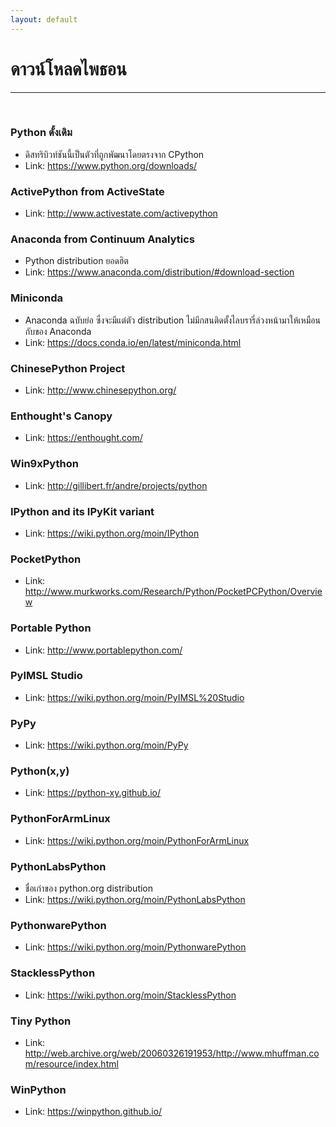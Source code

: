 ```yaml
---
layout: default
---
```


# ดาวน์โหลดไพธอน

---

<br>

### **Python ดั้งเดิม**

- ดิสทริบิวท์ชันนี้เป็นตัวที่ถูกพัฒนาโดยตรงจาก CPython
- Link: <https://www.python.org/downloads/>

### **ActivePython from ActiveState**

- Link: <http://www.activestate.com/activepython>

### **Anaconda from Continuum Analytics**

- Python distribution ยอดฮิต
- Link: <https://www.anaconda.com/distribution/#download-section>

### **Miniconda**

- Anaconda ฉบับย่อ ซึ่งจะมีแต่ตัว distribution ไม่มีกสนติดตั้งไลบรารี่ล่วงหน้ามาให้เหมือนกับของ Anaconda
- Link: <https://docs.conda.io/en/latest/miniconda.html>

### **ChinesePython Project**

- Link: <http://www.chinesepython.org/>

### **Enthought's Canopy**

- Link: <https://enthought.com/>

### **Win9xPython**

- Link: <http://gillibert.fr/andre/projects/python>

### **IPython and its IPyKit variant**

- Link: <https://wiki.python.org/moin/IPython>

### **PocketPython**

- Link: <http://www.murkworks.com/Research/Python/PocketPCPython/Overview>

### **Portable Python**

- Link: <http://www.portablepython.com/>

### **PyIMSL Studio**

- Link: <https://wiki.python.org/moin/PyIMSL%20Studio>

### **PyPy**

- Link: <https://wiki.python.org/moin/PyPy>

### **Python(x,y)**

- Link: <https://python-xy.github.io/>

### **PythonForArmLinux**

- Link: <https://wiki.python.org/moin/PythonForArmLinux>

### **PythonLabsPython**

- ชื่อเก่าของ python.org distribution
- Link: <https://wiki.python.org/moin/PythonLabsPython>

### **PythonwarePython**

- Link: <https://wiki.python.org/moin/PythonwarePython>

### **StacklessPython**

- Link: <https://wiki.python.org/moin/StacklessPython>

### **Tiny Python**

- Link: <http://web.archive.org/web/20060326191953/http://www.mhuffman.com/resource/index.html>

### **WinPython**

- Link: <https://winpython.github.io/>
